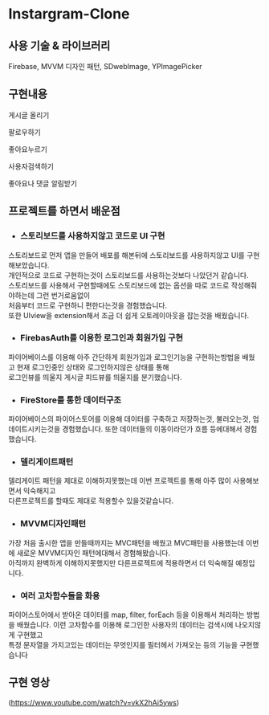 # Instargram-Clone
      
         
## 사용 기술 & 라이브러리
Firebase, MVVM 디자인 패턴, SDwebImage, YPImagePicker   


          
          
           

## 구현내용
게시글 올리기   
    
팔로우하기    
    
좋아요누르기   
   
사용자검색하기   
    
좋아요나 댓글 알림받기   
     
    
     
         
            
             
                
## 프로젝트를 하면서 배운점

* ### 스토리보드를 사용하지않고 코드로 UI 구현
스토리보드로 먼저 앱을 만들어 배포를 해본뒤에 스토리보드를 사용하지않고 UI를 구현해보았습니다.   
개인적으로 코드로 구현하는것이 스토리보드를 사용하는것보다 나았던거 같습니다.   
스토리보드를 사용해서 구현할때에도 스토리보드에 없는 옵션을 따로 코드로 작성해줘야하는데 그런 번거로움없이    
처음부터 코드로 구현하니 편한다는것을 경험했습니다.   
또한 UIview을 extension해서 조금 더 쉽게 오토레이아웃을 잡는것을 배웠습니다.   
    
* ### FirebasAuth를 이용한 로그인과 회원가입 구현   
파이어베이스를 이용해 아주 간단하게 회원가입과 로그인기능을 구현하는방법을 배웠고 현재 로그인중인 상태와 로그인하지않은 상태를 통해   
로그인뷰를 띄울지 게시글 피드뷰를 띄울지를 분기했습니다.    
   
* ### FireStore를 통한 데이터구조
파이어베이스의 파이어스토어를 이용해 데이터를 구축하고 저장하는것, 불러오는것, 업데이트시키는것을 경험했습니다.
또한 데이터들의 이동이라던가 흐름 등에대해서 경험했습니다.

* ### 델리게이트패턴 
델리게이트 패턴을 제대로 이해하지못했는데 이번 프로젝트를 통해 아주 많이 사용해보면서 익숙해지고   
다른프로젝트를 할때도 제대로 적용할수 있을것같습니다.   
    
* ### MVVM디자인패턴
가장 처음 출시한 앱을 만들때까지는 MVC패턴을 배웠고 MVC패턴을 사용했는데 이번에 새로운 MVVM디자인 패턴에대해서 경험해봤습니다.   
아직까지 완벽하게 이해하지못했지만 다른프로젝트에 적용하면서 더 익숙해질 예정입니다.    
    
* ### 여러 고차함수들을 화용
파이어스토어에서 받아온 데이터를 map, filter, forEach 등을 이용해서 처리하는 방법을 배웠습니다.
이런 고차함수를 이용해 로그인한 사용자의 데이터는 검색시에 나오지않게 구현했고   
특정 문자열을 가지고있는 데이터는 무엇인지를 필터헤서 가져오는 등의 기능을 구현했습니다   
     
    
    
      
       

## 구현 영상
(https://www.youtube.com/watch?v=vkX2hAi5yws)